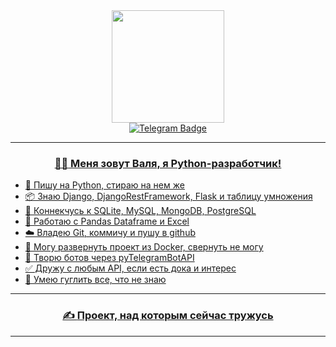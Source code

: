 <div id="header" align="center">
  <img src="https://media.giphy.com/media/TLnWsIBRegQyWxG4Dw/giphy.gif" width="180"/>
</div>

<div id="telegram_badges" align="center">
    <a href="https://t.me/valya_datsishina/">
  <img src="https://img.shields.io/badge/Telegram-blue?logo=Telegram&logoColor=white&style=for-the-badge" alt="Telegram Badge"/>
 <div> <img src="https://komarev.com/ghpvc/?username=ValyaDatsishina&style=flat-square&color=blue" alt=""/> </div>

 ---
### :woman_technologist: Меня зовут Валя, я Python-разработчик!

<div id="lists" align="left">
<ul type="disc">
  <li>🐍 Пишу на Python, стираю на нем же</li>
  <li>📦 Знаю Django, DjangoRestFramework, Flask и таблицу умножения</li>
  <li>🔗 Коннекчусь к SQLite, MySQL, MongoDB, PostgreSQL</li>
  <li>🐼 Работаю с Pandas Dataframe и Excel</li>
  <li> ☁️ Владею Git, коммичу и пушу в github</li>
  <li>🐳 Могу развернуть проект из Docker, свернуть не могу</li>
  <li>🤖 Творю ботов через pyTelegramBotAPI</li>
  <li>✅ Дружу с любым API, если есть дока и интерес</li>
  <li>🔎 Умею гуглить все, что не знаю</li>
</ul>

  </div>  

    
---
### ✍️ <a href="https://github.com/ValyaDatsishina/topliga_parser">Проект, над которым сейчас тружусь</a>

---

  

